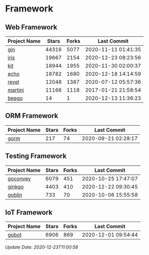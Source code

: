 # Framework

## Web Framework
| Project Name | Stars | Forks | Last Commit |
| ------------ | ----- | ----- | ----------- |
| [gin](https://github.com/gin-gonic/gin) | 44316 | 5077 | 2020-11-11 01:41:35 |
| [iris](https://github.com/kataras/iris) | 19667 | 2154 | 2020-12-23 08:23:56 |
| [kit](https://github.com/go-kit/kit) | 18944 | 1955 | 2020-11-30 02:00:37 |
| [echo](https://github.com/labstack/echo) | 18782 | 1680 | 2020-12-18 14:14:59 |
| [revel](https://github.com/revel/revel) | 12048 | 1387 | 2020-07-12 05:57:36 |
| [martini](https://github.com/go-martini/martini) | 11166 | 1118 | 2017-01-21 21:58:54 |
| [beego](https://github.com/astaxie/beego) | 14 | 1 | 2020-12-13 11:36:23 |

## ORM Framework
| Project Name | Stars | Forks | Last Commit |
| ------------ | ----- | ----- | ----------- |
| [gorm](https://github.com/jinzhu/gorm) | 217 | 74 | 2020-09-21 02:28:17 |

## Testing Framework
| Project Name | Stars | Forks | Last Commit |
| ------------ | ----- | ----- | ----------- |
| [goconvey](https://github.com/smartystreets/goconvey) | 6079 | 451 | 2020-10-25 17:47:07 |
| [ginkgo](https://github.com/onsi/ginkgo) | 4403 | 410 | 2020-12-22 09:30:45 |
| [goblin](https://github.com/franela/goblin) | 733 | 70 | 2020-10-06 15:55:58 |

## IoT Framework
| Project Name | Stars | Forks | Last Commit |
| ------------ | ----- | ----- | ----------- |
| [gobot](https://github.com/hybridgroup/gobot) | 6906 | 869 | 2020-12-01 09:54:44 |

*Update Date: 2020-12-23T11:00:58*
